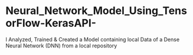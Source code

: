 # Neural_Network_Model_Using_TensorFlow-KerasAPI-
I Analyzed, Trained &amp; Created a Model containing local Data of a Dense Neural Network (DNN) from a local repository
